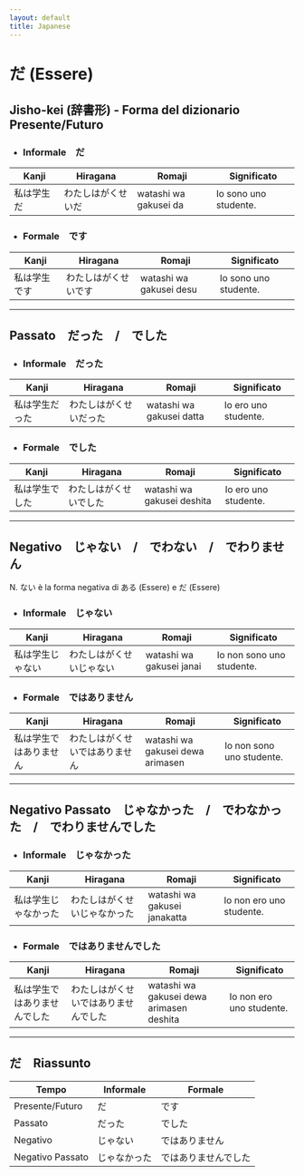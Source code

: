 ```yaml
---
layout: default
title: Japanese
---
```


# だ (Essere)

## Jisho-kei (辞書形) - Forma del dizionario Presente/Futuro

- ### Informale　だ

| Kanji  | Hiragana  | Romaji                | Significato           |
|--------|-----------|-----------------------|-----------------------|
| 私は学生だ　 | わたしはがくせいだ | watashi wa gakusei da | Io sono uno studente. |

- ### Formale　です

| Kanji   | Hiragana   | Romaji                  | Significato           |
|---------|------------|-------------------------|-----------------------|
| 私は学生です　 | わたしはがくせいです | watashi wa gakusei desu | Io sono uno studente. |

---

## Passato　だった　/　でした

- ### Informale　だった

| Kanji    | Hiragana    | Romaji                   | Significato          |
|----------|-------------|--------------------------|----------------------|
| 私は学生だった　 | わたしはがくせいだった | watashi wa gakusei datta | Io ero uno studente. |

- ### Formale　でした

| Kanji    | Hiragana    | Romaji                     | Significato          |
|----------|-------------|----------------------------|----------------------|
| 私は学生でした　 | わたしはがくせいでした | watashi wa gakusei deshita | Io ero uno studente. |

---

## Negativo　じゃない　/　でわない　/　でわりません

N. ない è la forma negativa di ある (Essere) e だ (Essere)

- ### Informale　じゃない

| Kanji     | Hiragana     | Romaji                   | Significato               |
|-----------|--------------|--------------------------|---------------------------|
| 私は学生じゃない　 | わたしはがくせいじゃない | watashi wa gakusei janai | Io non sono uno studente. |

- ### Formale　ではありません

| Kanji        | Hiragana        | Romaji                           | Significato               |
|--------------|-----------------|----------------------------------|---------------------------|
| 私は学生ではありません　 | わたしはがくせいではありません | watashi wa gakusei dewa arimasen | Io non sono uno studente. |

---

## Negativo Passato　じゃなかった　/　でわなかった　/　でわりませんでした

- ### Informale　じゃなかった

| Kanji       | Hiragana       | Romaji                       | Significato              |
|-------------|----------------|------------------------------|--------------------------|
| 私は学生じゃなかった　 | わたしはがくせいじゃなかった | watashi wa gakusei janakatta | Io non ero uno studente. |

- ### Formale　ではありませんでした

| Kanji           | Hiragana           | Romaji                                   | Significato              |
|-----------------|--------------------|------------------------------------------|--------------------------|
| 私は学生ではありませんでした　 | わたしはがくせいではありませんでした | watashi wa gakusei dewa arimasen deshita | Io non ero uno studente. |

---

## だ　Riassunto

| Tempo            | Informale | Formale    |
|------------------|-----------|------------|
| Presente/Futuro  | だ         | です         |
| Passato          | だった       | でした        |
| Negativo         | じゃない      | ではありません    |
| Negativo Passato | じゃなかった    | ではありませんでした |
